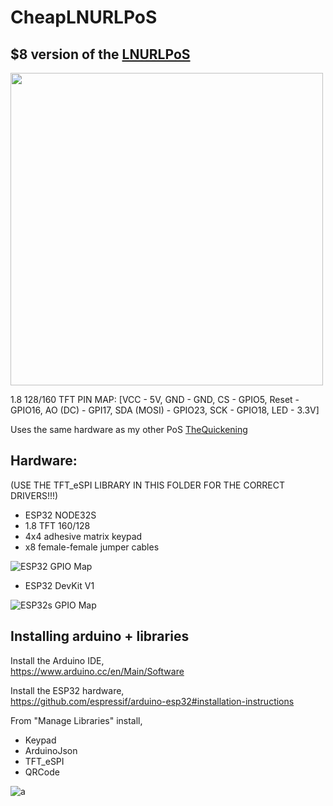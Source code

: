 

# CheapLNURLPoS
## $8 version of the <a href="https://github.com/arcbtc/LNURLPoS">LNURLPoS</a>

<img style="width:500px" src="https://user-images.githubusercontent.com/33088785/145500962-7e2bb6c2-ee64-446f-adad-d6fbd780e259.JPG">

1.8 128/160 TFT PIN MAP: 
[VCC - 5V, GND - GND, CS - GPIO5, Reset - GPIO16, AO (DC) - GPI17, SDA (MOSI) - GPIO23, SCK - GPIO18, LED - 3.3V]

Uses the same hardware as my other PoS <a href="https://github.com/arcbtc/Quickening">TheQuickening</a>

 ## Hardware: 
 (USE THE TFT_eSPI LIBRARY IN THIS FOLDER FOR THE CORRECT DRIVERS!!!)
* ESP32 NODE32S
* 1.8 TFT 160/128
* 4x4 adhesive matrix keypad
* x8 female-female jumper cables

![ESP32 GPIO Map](https://i.imgur.com/PLP3YBG.jpg)

* ESP32 DevKit V1

![ESP32s GPIO Map](https://i.imgur.com/iK3pCjt.jpg)


## Installing arduino + libraries

Install the Arduino IDE,<br>
https://www.arduino.cc/en/Main/Software

Install the ESP32 hardware,<br>
https://github.com/espressif/arduino-esp32#installation-instructions

From "Manage Libraries" install,<br>
- Keypad
- ArduinoJson
- TFT_eSPI
- QRCode

![a](https://i.imgur.com/mCfnhZN.png)


